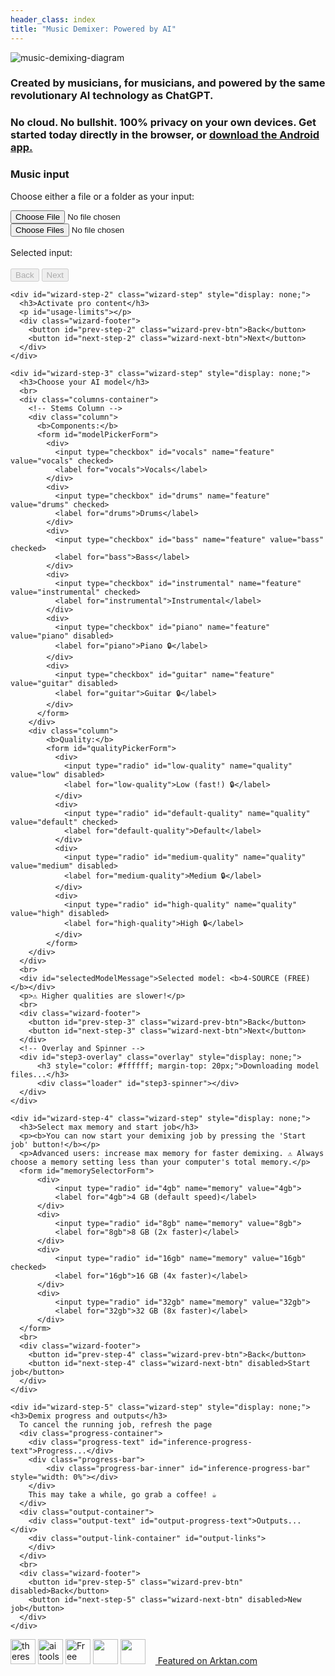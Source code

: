 ```yaml
---
header_class: index
title: "Music Demixer: Powered by AI"
---
```

<script src="WavFileEncoder.js" type="module"></script>
<script src="app.js" type="module"></script>
<script src="https://cdn.jsdelivr.net/npm/fflate@0.8.0/umd/index.js"></script>

<section class="image-section">
<img class="title-img" src="/assets/images/music-demix.webp" alt="music-demixing-diagram"/>
</section>

<section class="info-section">
  <h3>Created by musicians, for musicians, and powered by the same revolutionary AI technology as ChatGPT.</h3>
</section>

<section class="info-section">
  <h3>No cloud. No bullshit. 100% privacy on your own devices. Get started today directly in the browser, or <a href="/android">download the Android app.</a></h3>
</section>

<!-- Wizard sections here... -->
<section>
  <div class="wizard-container">
    <div id="wizard-step-1" class="wizard-step">
      <h3>Music input</h3>
      <p>Choose either a file or a folder as your input:</p>
      <div class="input-group">
          <input type="file" id="audio-upload" aria-label="Choose a file">
      </div>
      <div class="input-group">
          <input type="file" id="batch-upload" webkitdirectory directory multiple aria-label="Choose a folder">
      </div>
      <br>
      <div id="selectedInputMessage">Selected input:</div>
      <br>
      <div class="wizard-footer">
        <button id="prev-step-1" class="wizard-prev-btn" disabled>Back</button>
        <button id="next-step-1" class="wizard-next-btn" disabled>Next</button>
      </div>
    </div>

    <div id="wizard-step-2" class="wizard-step" style="display: none;">
      <h3>Activate pro content</h3>
      <p id="usage-limits"></p>
      <div class="wizard-footer">
        <button id="prev-step-2" class="wizard-prev-btn">Back</button>
        <button id="next-step-2" class="wizard-next-btn">Next</button>
      </div>
    </div>

    <div id="wizard-step-3" class="wizard-step" style="display: none;">
      <h3>Choose your AI model</h3>
      <br>
      <div class="columns-container">
        <!-- Stems Column -->
        <div class="column">
          <b>Components:</b>
          <form id="modelPickerForm">
            <div>
              <input type="checkbox" id="vocals" name="feature" value="vocals" checked>
              <label for="vocals">Vocals</label>
            </div>
            <div>
              <input type="checkbox" id="drums" name="feature" value="drums" checked>
              <label for="drums">Drums</label>
            </div>
            <div>
              <input type="checkbox" id="bass" name="feature" value="bass" checked>
              <label for="bass">Bass</label>
            </div>
            <div>
              <input type="checkbox" id="instrumental" name="feature" value="instrumental" checked>
              <label for="instrumental">Instrumental</label>
            </div>
            <div>
              <input type="checkbox" id="piano" name="feature" value="piano" disabled>
              <label for="piano">Piano 🔒</label>
            </div>
            <div>
              <input type="checkbox" id="guitar" name="feature" value="guitar" disabled>
              <label for="guitar">Guitar 🔒</label>
            </div>
          </form>
        </div>
        <div class="column">
            <b>Quality:</b>
            <form id="qualityPickerForm">
              <div>
                <input type="radio" id="low-quality" name="quality" value="low" disabled>
                <label for="low-quality">Low (fast!) 🔒</label>
              </div>
              <div>
                <input type="radio" id="default-quality" name="quality" value="default" checked>
                <label for="default-quality">Default</label>
              </div>
              <div>
                <input type="radio" id="medium-quality" name="quality" value="medium" disabled>
                <label for="medium-quality">Medium 🔒</label>
              </div>
              <div>
                <input type="radio" id="high-quality" name="quality" value="high" disabled>
                <label for="high-quality">High 🔒</label>
              </div>
            </form>
        </div>
      </div>
      <br>
      <div id="selectedModelMessage">Selected model: <b>4-SOURCE (FREE)</b></div>
      <p>⚠️ Higher qualities are slower!</p>
      <br>
      <div class="wizard-footer">
        <button id="prev-step-3" class="wizard-prev-btn">Back</button>
        <button id="next-step-3" class="wizard-next-btn">Next</button>
      </div>
      <!-- Overlay and Spinner -->
      <div id="step3-overlay" class="overlay" style="display: none;">
          <h3 style="color: #ffffff; margin-top: 20px;">Downloading model files...</h3>
          <div class="loader" id="step3-spinner"></div>
      </div>
    </div>

    <div id="wizard-step-4" class="wizard-step" style="display: none;">
      <h3>Select max memory and start job</h3>
      <p><b>You can now start your demixing job by pressing the 'Start job' button!</b></p>
      <p>Advanced users: increase max memory for faster demixing. ⚠️ Always choose a memory setting less than your computer's total memory.</p>
      <form id="memorySelectorForm">
          <div>
              <input type="radio" id="4gb" name="memory" value="4gb">
              <label for="4gb">4 GB (default speed)</label>
          </div>
          <div>
              <input type="radio" id="8gb" name="memory" value="8gb">
              <label for="8gb">8 GB (2x faster)</label>
          </div>
          <div>
              <input type="radio" id="16gb" name="memory" value="16gb" checked>
              <label for="16gb">16 GB (4x faster)</label>
          </div>
          <div>
              <input type="radio" id="32gb" name="memory" value="32gb">
              <label for="32gb">32 GB (8x faster)</label>
          </div>
      </form>
      <br>
      <div class="wizard-footer">
        <button id="prev-step-4" class="wizard-prev-btn">Back</button>
        <button id="next-step-4" class="wizard-next-btn" disabled>Start job</button>
      </div>
    </div>

    <div id="wizard-step-5" class="wizard-step" style="display: none;">
    <h3>Demix progress and outputs</h3>
      To cancel the running job, refresh the page
      <div class="progress-container">
        <div class="progress-text" id="inference-progress-text">Progress...</div>
        <div class="progress-bar">
            <div class="progress-bar-inner" id="inference-progress-bar" style="width: 0%"></div>
        </div>
        This may take a while, go grab a coffee! ☕️
      </div>
      <div class="output-container">
        <div class="output-text" id="output-progress-text">Outputs...</div>
        <div class="output-link-container" id="output-links">
        </div>
      </div>
      <br>
      <div class="wizard-footer">
        <button id="prev-step-5" class="wizard-prev-btn" disabled>Back</button>
        <button id="next-step-5" class="wizard-next-btn" disabled>New job</button>
      </div>
    </div>

  </div>
</section>

<section class="featured-section">
<div class="featured-badges">
<a href="https://theresanaiforthat.com/ai/free-music-demixer/?ref=featured&v=691965" target="_blank"><img height="40" src="https://media.theresanaiforthat.com/featured5.png" alt="theresanaiforthat-promo"></a> <a title="ai tools code.market" href="https://code.market?code.market=verified"><img alt="ai tools code.market" title="ai tools code.market" src="https://code.market/assets/manage-product/featured-logo-dark.svg" target="_blank" height="40"/></a> <a href="https://toolnest.ai/project/free-music-demixer/" target="_blank" style="cursor: pointer" id="tr_dark"><img loading="lazy" src="https://toolnest.ai/wp-content/uploads/2024/05/badge_toolnest_dark.svg" height="40" alt="Free Music Demixer" data-eio="p"></a> <a href="https://aizones.io/tool/free-music-demixer"> <img height="40" src="https://aizones.io/static/media/Embed DARK.99f25d736afbf408832f.png"/></a> <a href="https://www.aitechsuite.com/tools/6053?ref=featured&v=129" target="_blank" rel="nofollow"><img height="40" src="https://aitsmarketing.s3.amazonaws.com/aits-verified-tool.svg?height=40"/></a> <a href="https://arktan.com" target="_blank" class="styled-link"> <img src="/assets/images/arktan_logo.webp" height="12px"/> Featured on Arktan.com</a>
</div>
</section>
